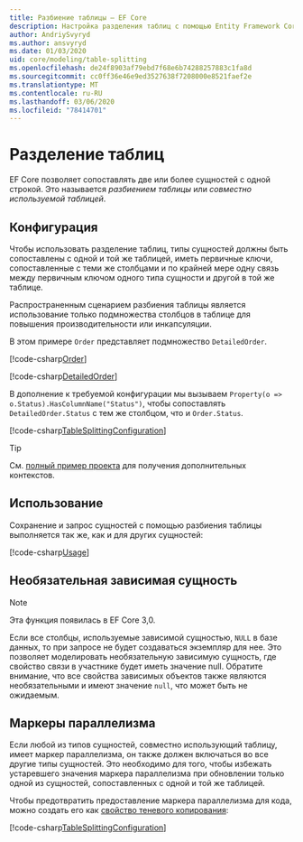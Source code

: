 ```yaml
---
title: Разбиение таблицы — EF Core
description: Настройка разделения таблиц с помощью Entity Framework Core
author: AndriySvyryd
ms.author: ansvyryd
ms.date: 01/03/2020
uid: core/modeling/table-splitting
ms.openlocfilehash: de24f8903af79ebd7f68e6b74288257883c1fa8d
ms.sourcegitcommit: cc0ff36e46e9ed3527638f7208000e8521faef2e
ms.translationtype: MT
ms.contentlocale: ru-RU
ms.lasthandoff: 03/06/2020
ms.locfileid: "78414701"
---
```

# <a name="table-splitting"></a>Разделение таблиц

EF Core позволяет сопоставлять две или более сущностей с одной строкой. Это называется _разбиением таблицы_ или _совместно используемой таблицей_.

## <a name="configuration"></a>Конфигурация

Чтобы использовать разделение таблиц, типы сущностей должны быть сопоставлены с одной и той же таблицей, иметь первичные ключи, сопоставленные с теми же столбцами и по крайней мере одну связь между первичным ключом одного типа сущности и другой в той же таблице.

Распространенным сценарием разбиения таблицы является использование только подмножества столбцов в таблице для повышения производительности или инкапсуляции.

В этом примере `Order` представляет подмножество `DetailedOrder`.

[!code-csharp[Order](../../../samples/core/Modeling/TableSplitting/Order.cs?name=Order)]

[!code-csharp[DetailedOrder](../../../samples/core/Modeling/TableSplitting/DetailedOrder.cs?name=DetailedOrder)]

В дополнение к требуемой конфигурации мы вызываем `Property(o => o.Status).HasColumnName("Status")`, чтобы сопоставлять `DetailedOrder.Status` с тем же столбцом, что и `Order.Status`.

[!code-csharp[TableSplittingConfiguration](../../../samples/core/Modeling/TableSplitting/TableSplittingContext.cs?name=TableSplitting)]

> [!TIP]
> См. [полный пример проекта](https://github.com/dotnet/EntityFramework.Docs/tree/master/samples/core/Modeling/TableSplitting) для получения дополнительных контекстов.

## <a name="usage"></a>Использование

Сохранение и запрос сущностей с помощью разбиения таблицы выполняется так же, как и для других сущностей:

[!code-csharp[Usage](../../../samples/core/Modeling/TableSplitting/Program.cs?name=Usage)]

## <a name="optional-dependent-entity"></a>Необязательная зависимая сущность

> [!NOTE]
> Эта функция появилась в EF Core 3,0.

Если все столбцы, используемые зависимой сущностью, `NULL` в базе данных, то при запросе не будет создаваться экземпляр для нее. Это позволяет моделировать необязательную зависимую сущность, где свойство связи в участнике будет иметь значение null. Обратите внимание, что все свойства зависимых объектов также являются необязательными и имеют значение `null`, что может быть не ожидаемым.

## <a name="concurrency-tokens"></a>Маркеры параллелизма

Если любой из типов сущностей, совместно использующий таблицу, имеет маркер параллелизма, он также должен включаться во все другие типы сущностей. Это необходимо для того, чтобы избежать устаревшего значения маркера параллелизма при обновлении только одной из сущностей, сопоставленных с одной и той же таблицей.

Чтобы предотвратить предоставление маркера параллелизма для кода, можно создать его как [свойство теневого копирования](xref:core/modeling/shadow-properties):

[!code-csharp[TableSplittingConfiguration](../../../samples/core/Modeling/TableSplitting/TableSplittingContext.cs?name=ConcurrencyToken&highlight=2)]
